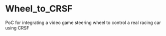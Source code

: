 # Wheel_to_CRSF
PoC for integrating a video game steering wheel to control a real racing car using CRSF
